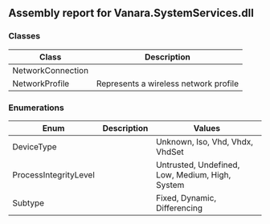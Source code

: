 ## Assembly report for Vanara.SystemServices.dll
### Classes
Class | Description
---- | ----
NetworkConnection | 
NetworkProfile | Represents a wireless network profile
### Enumerations
Enum | Description | Values
---- | ---- | ----
DeviceType |  | Unknown, Iso, Vhd, Vhdx, VhdSet
ProcessIntegrityLevel |  | Untrusted, Undefined, Low, Medium, High, System
Subtype |  | Fixed, Dynamic, Differencing
